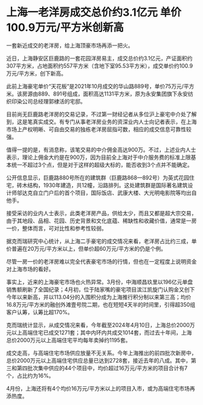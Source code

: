 # 上海一老洋房成交总价约3.1亿元 单价100.9万元/平方米创新高

一套新近成交的老洋房，给上海顶豪市场再添一把火。

近日，上海静安区巨鹿路的一套花园洋房易主，成交总价约3.1亿元，产证面积约307平方米，占地面积约557平方米（含地下室95.53平方米），成交单价约100.9万元/平方米，创下新高。

此前上海豪宅单价“天花板”是2021年10月成交的华山路889号，单价75万元/平方米。该房源由889、891号组成，面积高达1131平方米，原为永安集团旗下永安纺织印染公司总经理郭棣活的宅邸。

目前尚无巨鹿路老洋房的交易记录，不过第一财经记者从多位沪上豪宅中介处了解到，这是笔真实成交。有专门从事老洋房业务的资深业内人士向记者表示，在上海市场上产权明晰、可自由交易的独栋老洋房屈指可数，相应的成交信息可靠性较强。

值得一提的是，有消息称，该笔交易的中介佣金高达900万。不过，上述业内人士表示，理论上佣金大约是在900万，因为目前全上海对于中介服务费的标准上限基本统一不超过3个点，但是对于这样的超级大标的，能否收到3个点并不能确定。

公开信息显示，巨鹿路880号所在的建筑群（巨鹿路868—892号）为英式花园住宅，砖木结构，1930年建造，共12幢，沿路排列。这处建筑群是国际著名建筑设计师邬达克自立门户后的首个项目，国际饭店、武康大楼、大光明电影院等均出自他手。

接受采访的业内人士表示，此类老洋房产品，供给太少，而且又都是超大宗交易，由于其地段、品相、花园、历史背景和文化底蕴、稀缺性和收藏价值，通常是一房一价，整体而言，可对比性和参考性较弱。

据克而瑞研究中心统计，从上海二手豪宅的成交情况来看，老洋房占比约三成，单价普遍在20万元/平方米以上，但单价超60万元/平方米的仍是个例。

尽管一房一价的老洋房难以完全代表豪宅市场的行情，但也在一定程度上说明资金对上海市场的看好。

事实上，近来的上海豪宅市场也火热异常。3月份，中海顺昌玖里以196亿元单盘销售额刷新了全国纪录；4月初，位于陆家嘴的豪宅项目滨江凯旋门认购金又创下今年以来新高，并以113.04分的入围积分成为上海推行积分制以来第三高；均价16.8万元/平方米的融创外滩壹号院二期，也在短短4天半的时间里，引得超350组客户认筹，认筹比超170%。

克而瑞统计显示，从成交情况来看，今年截至2024年4月10日，上海总价2000万元以上高端住宅已成交1271套；其中内环内共成交1014套，而过去十年间，上海总价2000万元以上高端住宅平均每年卖掉约1195套。

成交走高，与高端住宅市场供应放量不无关系。今年上海推出的前四批次新房中，总价2000万元以上高端住宅供应总量已达到2728套，接近去年的八成。其中，第三和第四批次集中供应的44个项目中，均价超过16万元/平方米的项目合计有7个，占比约为16%。

4月份，上海还将有4个均价16万元/平方米以上的项目入市，或为高端住宅市场再添热度。


